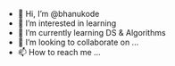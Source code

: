 - 👋 Hi, I’m @bhanukode
- 👀 I’m interested in learning
- 🌱 I’m currently learning DS & Algorithms
- 💞️ I’m looking to collaborate on ...
- 📫 How to reach me ...

<!---
bhanukode/bhanukode is a ✨ special ✨ repository because its `README.md` (this file) appears on your GitHub profile.
You can click the Preview link to take a look at your changes.
--->
